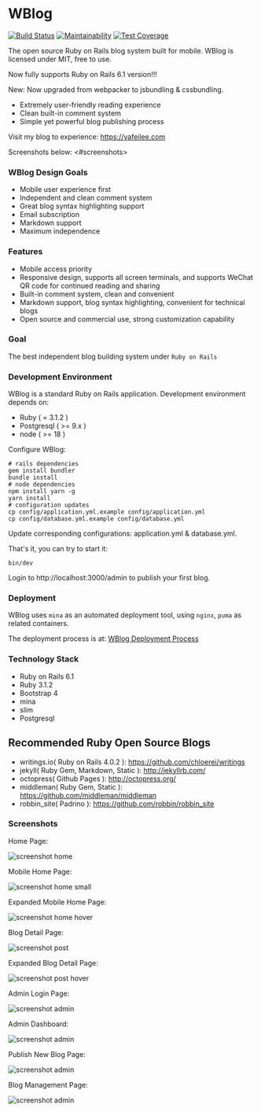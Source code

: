 WBlog
=======
[![Build Status](https://travis-ci.org/windy/wblog.svg?branch=master)](https://travis-ci.org/windy/wblog)
[![Maintainability](https://api.codeclimate.com/v1/badges/545d8372a9dda70b77fe/maintainability)](https://codeclimate.com/github/windy/wblog/maintainability)
[![Test Coverage](https://api.codeclimate.com/v1/badges/545d8372a9dda70b77fe/test_coverage)](https://codeclimate.com/github/windy/wblog/test_coverage)

The open source Ruby on Rails blog system built for mobile. WBlog is licensed under MIT, free to use.

Now fully supports Ruby on Rails 6.1 version!!!

New: Now upgraded from webpacker to jsbundling & cssbundling.

* Extremely user-friendly reading experience
* Clean built-in comment system
* Simple yet powerful blog publishing process

Visit my blog to experience: <https://yafeilee.com>

Screenshots below: <#screenshots>

### WBlog Design Goals

* Mobile user experience first
* Independent and clean comment system
* Great blog syntax highlighting support
* Email subscription
* Markdown support
* Maximum independence

### Features

* Mobile access priority
* Responsive design, supports all screen terminals, and supports WeChat QR code for continued reading and sharing
* Built-in comment system, clean and convenient
* Markdown support, blog syntax highlighting, convenient for technical blogs
* Open source and commercial use, strong customization capability

### Goal

The best independent blog building system under `Ruby on Rails`

### Development Environment

WBlog is a standard Ruby on Rails application. Development environment depends on:

* Ruby ( = 3.1.2 )
* Postgresql ( >= 9.x )
* node ( >= 18 )

Configure WBlog:

  ```shell
  # rails dependencies
  gem install bundler
  bundle install
  # node dependencies
  npm install yarn -g
  yarn install
  # configuration updates
  cp config/application.yml.example config/application.yml
  cp config/database.yml.example config/database.yml
  ```

  Update corresponding configurations: application.yml & database.yml.

That's it, you can try to start it:

  ```shell
  bin/dev
  ```

Login to http://localhost:3000/admin to publish your first blog.

### Deployment

WBlog uses `mina` as an automated deployment tool, using `nginx`, `puma` as related containers.

The deployment process is at: [WBlog Deployment Process](https://github.com/windy/wblog/wiki)

### Technology Stack

* Ruby on Rails 6.1
* Ruby 3.1.2
* Bootstrap 4
* mina
* slim
* Postgresql


## Recommended Ruby Open Source Blogs

* writings.io( Ruby on Rails 4.0.2 ): <https://github.com/chloerei/writings>
* jekyll( Ruby Gem, Markdown, Static ): <http://jekyllrb.com/>
* octopress( Github Pages ): <http://octopress.org/>
* middleman( Ruby Gem, Static ): <https://github.com/middleman/middleman>
* robbin_site( Padrino ): <https://github.com/robbin/robbin_site>

### Screenshots

Home Page:

![screenshot home](https://github.com/windy/wblog/raw/master/doc/wblog_s_en/home.png)

Mobile Home Page:

![screenshot home small](https://github.com/windy/wblog/raw/master/doc/wblog_s_en/home-small.png)

Expanded Mobile Home Page:

![screenshot home hover](https://github.com/windy/wblog/raw/master/doc/wblog_s_en/home-small-hover.png)

Blog Detail Page:

![screenshot post](https://github.com/windy/wblog/raw/master/doc/wblog_s_en/post.png)

Expanded Blog Detail Page:

![screenshot post hover](https://github.com/windy/wblog/raw/master/doc/wblog_s_en/post-hover.png)

Admin Login Page:

![screenshot admin](https://github.com/windy/wblog/raw/master/doc/wblog_s_en/admin-login.png)

Admin Dashboard:

![screenshot admin](https://github.com/windy/wblog/raw/master/doc/wblog_s_en/admin-dashboard.png)

Publish New Blog Page:

![screenshot admin](https://github.com/windy/wblog/raw/master/doc/wblog_s_en/admin-post.png)

Blog Management Page:

![screenshot admin](https://github.com/windy/wblog/raw/master/doc/wblog_s_en/admin-posts.png)